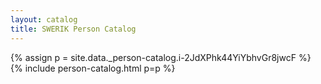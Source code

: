 ```yaml
---
layout: catalog
title: SWERIK Person Catalog
---
```

{% assign p = site.data._person-catalog.i-2JdXPhk44YiYbhvGr8jwcF %}
{% include person-catalog.html p=p %}

